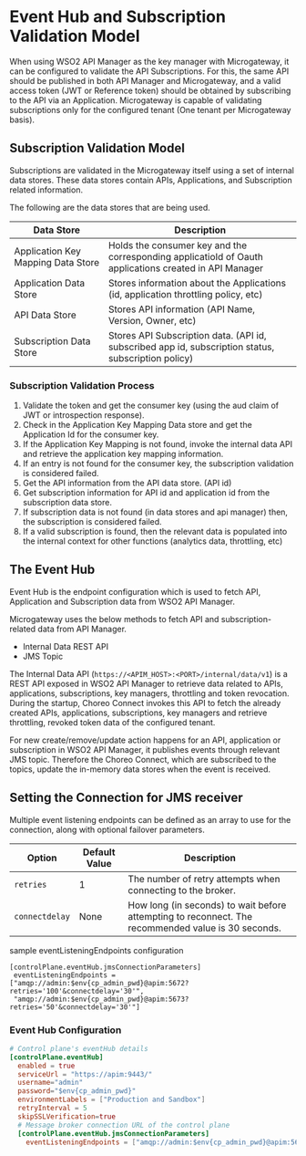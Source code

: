 # Event Hub and Subscription Validation Model

When using WSO2 API Manager as the key manager with Microgateway, it can be configured to validate the API Subscriptions. For this, the same API should be published in both API Manager and Microgateway, and a valid access token (JWT or Reference token) should be obtained by subscribing to the API via an Application. Microgateway is capable of validating subscriptions only for the configured tenant (One tenant per Microgateway basis).

## Subscription Validation Model

Subscriptions are validated in the Microgateway itself using a set of internal data stores. These data stores contain APIs, Applications, and Subscription related information.

The following are the data stores that are being used.

|Data Store|Description|
|----------|-----------|
|Application Key Mapping Data Store|Holds the consumer key and the corresponding applicatioId of Oauth applications created in API Manager|
|Application Data Store|Stores information about the Applications (id, application throttling policy, etc)|
|API Data Store|Stores API information (API Name, Version, Owner, etc)|
|Subscription Data Store|Stores API Subscription data. (API id, subscribed app id, subscription status, subscription policy)|

### Subscription Validation Process

1. Validate the token and get the consumer key (using the aud claim of JWT or introspection response).
2. Check in the Application Key Mapping Data store and get the Application Id for the consumer key.
3. If the Application Key Mapping is not found, invoke the internal data API and retrieve the application key mapping information.
4. If an entry is not found for the consumer key, the subscription validation is considered failed.
5. Get the API information from the API data store. (API id)
6. Get subscription information for API id and application id from the subscription data store.
7. If subscription data is not found (in data stores and api manager) then, the subscription is considered failed.
8. If a valid subscription is found, then the relevant data is populated into the internal context for other functions (analytics data, throttling, etc)

## The Event Hub

Event Hub is the endpoint configuration which is used to fetch API, Application and Subscription data from WSO2 API Manager.

Microgateway uses the below methods to fetch API and subscription-related data from API Manager.

- Internal Data REST API
- JMS Topic

The Internal Data API (```https://<APIM_HOST>:<PORT>/internal/data/v1```) is a REST API exposed in WSO2 API Manager to retrieve data related to APIs, applications, subscriptions, key managers, throttling and token revocation. During the startup, Choreo Connect invokes this API to fetch the already created APIs, applications, subscriptions, key managers and retrieve throttling, revoked token data of the configured tenant.

For new create/remove/update action happens for an API, application or subscription in WSO2 API Manager, it publishes events through relevant JMS topic. Therefore the Choreo Connect, which are subscribed to the topics, update the in-memory data stores when the event is received.

## Setting the Connection for JMS receiver

Multiple event listening endpoints can be defined as an array to use for the connection, along with optional failover parameters. 

| Option| Default Value| Description|
|-----------|-----------|----------|
|`retries`  | 1 |The number of retry attempts when connecting to the broker.|
|`connectdelay`  | None | How long (in seconds) to wait before attempting to reconnect. The recommended value is 30 seconds.|

sample eventListeningEndpoints configuration
```
[controlPlane.eventHub.jmsConnectionParameters]
 eventListeningEndpoints = ["amqp://admin:$env{cp_admin_pwd}@apim:5672?retries='100'&connectdelay='30'",
 "amqp://admin:$env{cp_admin_pwd}@apim:5673?retries='50'&connectdelay='30'"]
```


### Event Hub Configuration

``` toml
# Control plane's eventHub details
[controlPlane.eventHub]
  enabled = true
  serviceUrl = "https://apim:9443/"
  username="admin"
  password="$env{cp_admin_pwd}"
  environmentLabels = ["Production and Sandbox"]
  retryInterval = 5
  skipSSLVerification=true
  # Message broker connection URL of the control plane
  [controlPlane.eventHub.jmsConnectionParameters]
    eventListeningEndpoints = ["amqp://admin:$env{cp_admin_pwd}@apim:5672?retries='5'&connectdelay='30'"]

```